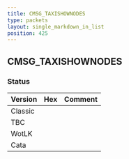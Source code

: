 ```yaml
---
title: CMSG_TAXISHOWNODES
type: packets
layout: single_markdown_in_list
position: 425
---
```


## CMSG_TAXISHOWNODES

### Status

Version | Hex | Comment
---------- | ---------- | ---------- 
Classic |  |  
TBC |  |  
WotLK |  |  
Cata |  |  

